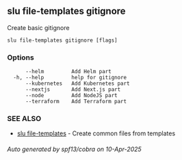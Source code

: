 ## slu file-templates gitignore

Create basic gitignore

```
slu file-templates gitignore [flags]
```

### Options

```
      --helm         Add Helm part
  -h, --help         help for gitignore
      --kubernetes   Add Kubernetes part
      --nextjs       Add Next.js part
      --node         Add NodeJS part
      --terraform    Add Terraform part
```

### SEE ALSO

* [slu file-templates](slu_file-templates.md)	 - Create common files from templates

###### Auto generated by spf13/cobra on 10-Apr-2025
